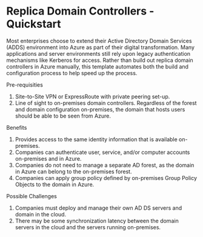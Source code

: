 # Replica Domain Controllers - Quickstart

Most enterprises choose to extend their Active Directory Domain Services (ADDS) environment into Azure as part of their digital transformation. Many applications and server environments still rely upon legacy authentication mechanisms like Kerberos for access. Rather than build out replica domain controllers in Azure manually, this template automates both the build and configuration process to help speed up the process. 

Pre-requisities
1) Site-to-Site VPN or ExpressRoute with private peering set-up.
2) Line of sight to on-premises domain controllers. Regardless of the forest and domain configuration on-premises, the domain that hosts users should be able to be seen from Azure.

Benefits

1) Provides access to the same identity information that is available on-premises.
2) Companies can authenticate user, service, and/or computer accounts on-premises and in Azure.
3) Companies do not need to manage a separate AD forest, as the domain in Azure can belong to the on-premises forest.
4) Companies can apply group policy defined by on-premises Group Policy Objects to the domain in Azure.

Possible Challenges

1) Companies must deploy and manage their own AD DS servers and domain in the cloud.
2) There may be some synchronization latency between the domain servers in the cloud and the servers running on-premises.
